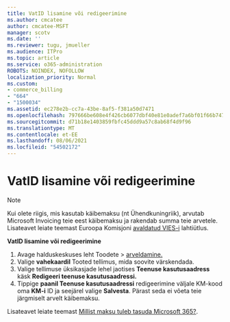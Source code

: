 ```yaml
---
title: VatID lisamine või redigeerimine
ms.author: cmcatee
author: cmcatee-MSFT
manager: scotv
ms.date: ''
ms.reviewer: tugu, jmueller
ms.audience: ITPro
ms.topic: article
ms.service: o365-administration
ROBOTS: NOINDEX, NOFOLLOW
localization_priority: Normal
ms.custom:
- commerce_billing
- "664"
- "1500034"
ms.assetid: ec278e2b-cc7a-43be-8af5-f381a50d7471
ms.openlocfilehash: 797666be608e4f426cb6077dbf40e81e0adef7a6bf01f66b74722274a01c42c7
ms.sourcegitcommit: d71b18e1403859fbfc45ddd9a57c8ab68f4d9f96
ms.translationtype: MT
ms.contentlocale: et-EE
ms.lasthandoff: 08/06/2021
ms.locfileid: "54502172"
---
```

# <a name="how-to-add-or-edit-a-vatid"></a>VatID lisamine või redigeerimine

> [!NOTE]
> Kui olete riigis, mis kasutab käibemaksu (nt Ühendkuningriik), arvutab Microsoft Invoicing teie eest käibemaksu ja rakendab summa teie arvetele. Lisateavet leiate teemast Euroopa Komisjoni [avaldatud VIES-i](https://go.microsoft.com/fwlink/p/?LinkID=841741) lahtiütlus.

**VatID lisamine või redigeerimine**

1. Avage halduskeskuses leht  Toodete \> [arveldamine.](https://go.microsoft.com/fwlink/p/?linkid=842054)
2. Valige **vahekaardil** Tooted tellimus, mida soovite värskendada.
3. Valige tellimuse üksikasjade lehel jaotises **Teenuse kasutusaadress** käsk **Redigeeri teenuse kasutusaadressi.**
4. Tippige **paanil Teenuse kasutusaadressi** redigeerimine väljale KM-kood oma **KM-i** ID ja seejärel valige **Salvesta**. Pärast seda ei võeta teie järgmiselt arvelt käibemaksu.

Lisateavet leiate teemast [Millist maksu tuleb tasuda Microsoft 365?](/microsoft-365/commerce/billing-and-payments/tax-information#what-tax-will-i-be-charged).